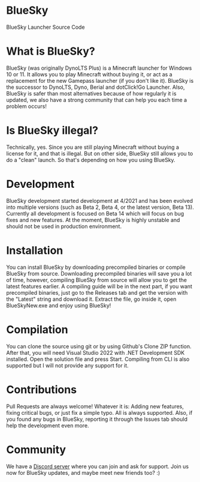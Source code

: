 # BlueSky
 BlueSky Launcher Source Code
 
 # What is BlueSky?
 BlueSky (was originally DynoLTS Plus) is a Minecraft launcher for Windows 10 or 11. It allows you to play Minecraft without buying it, or act as a replacement for the new Gamepass launcher (if you don't like it). BlueSky is the successor to DynoLTS, Dyno, Berial and dotClick!Go Launcher. Also, BlueSky is safer than most alternatives because of how regularly it is updated, we also have a strong community that can help you each time a problem occurs!

 # Is BlueSky illegal?
 Technically, yes. Since you are still playing Minecraft without buying a license for it, and that is illegal. But on other side, BlueSky still allows you to do a "clean" launch. So that's depending on how you using BlueSky.

 # Development
 BlueSky development started development at 4/2021 and has been evolved into multiple versions (such as Beta 2, Beta 4, or the latest version, Beta 13). Currently all development is focused on Beta 14 which will focus on bug fixes and new features. At the moment, BlueSky is highly unstable and should not be used in production environment.

 # Installation
 You can install BlueSky by downloading precompiled binaries or compile BlueSky from source. Downloading precompiled binaries will save you a lot of time, however, compiling BlueSky from source will allow you to get the latest features earlier. A compiling guide will be in the next part, if you want precompiled binaries, just go to  the Releases tab and get the version with the "Latest" string and download it. Extract the file, go inside it, open BlueSkyNew.exe and enjoy using BlueSky!

 # Compilation
 You can clone the source using git or by using Github's Clone ZIP function. After that, you will need Visual Studio 2022 with .NET Development SDK installed. Open the solution file and press Start. Compiling from CLI is also supported but I will not provide any support for it.

 # Contributions
 Pull Requests are always welcome! Whatever it is: Adding new features, fixing critical bugs, or just fix a simple typo. All is always supported. Also, if you found any bugs in BlueSky, reporting it through the Issues tab should help the development even more.

 # Community
 We have a [Discord server](https://discord.gg/cSvj4YFUSn) where you can join and ask for support. Join us now for BlueSky updates, and maybe meet new friends too? :)
